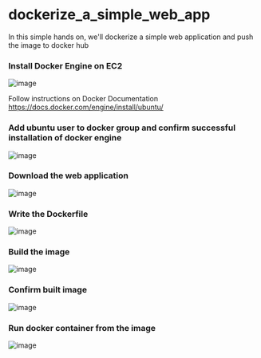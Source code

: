 # dockerize_a_simple_web_app
In this simple hands on, we'll dockerize a simple web application and push the image to docker hub <br>


### Install Docker Engine on EC2
![image](https://github.com/user-attachments/assets/73a32a07-8bf9-4e6c-844b-7736c37d1da9) <br>

Follow instructions on Docker Documentation https://docs.docker.com/engine/install/ubuntu/ <br>

### Add ubuntu user to docker group and confirm successful installation of docker engine 
![image](https://github.com/user-attachments/assets/d6459831-2e62-4098-9c5e-4c2a5ddd1391) <br>


### Download the web application
![image](https://github.com/user-attachments/assets/ab1a9c74-18c0-42e5-a54c-d35758397631) <br>

### Write the Dockerfile
![image](https://github.com/user-attachments/assets/9e812c7b-d30b-4ad9-a66e-7cdd80909ffd) <br>

### Build the image
![image](https://github.com/user-attachments/assets/96442f6b-2e75-4d58-84fa-1fe38e7d659e) <br>

### Confirm built image
![image](https://github.com/user-attachments/assets/d5ce3bfb-23bc-4396-a0b6-11e8183a0b06) <br>

### Run docker container from the image
![image](https://github.com/user-attachments/assets/c0a023f6-a228-4759-bdb8-8162711c9ee8) <br>








